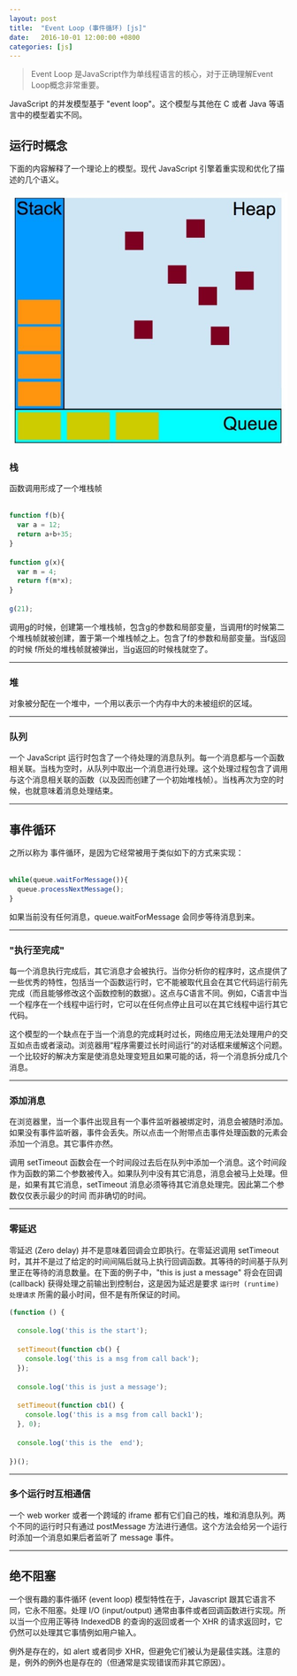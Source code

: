 ```yaml
---
layout: post
title:  "Event Loop (事件循环) [js]"
date:   2016-10-01 12:00:00 +0800
categories: [js]
---
```


> Event Loop 是JavaScript作为单线程语言的核心，对于正确理解Event Loop概念非常重要。

JavaScript 的并发模型基于 "event loop"。这个模型与其他在 C 或者 Java 等语言中的模型着实不同。


## 运行时概念

下面的内容解释了一个理论上的模型。现代 JavaScript 引擎着重实现和优化了描述的几个语义。

![](../static/img/2017/eventloop.jpg)

### 栈

函数调用形成了一个堆栈帧

```javascript

function f(b){
  var a = 12;
  return a+b+35;
}

function g(x){
  var m = 4;
  return f(m*x);
}

g(21);

```

调用g的时候，创建第一个堆栈帧，包含g的参数和局部变量，当调用f的时候第二个堆栈帧就被创建，置于第一个堆栈帧之上。包含了f的参数和局部变量。当f返回的时候 f所处的堆栈帧就被弹出，当g返回的时候栈就空了。

---

### 堆

对象被分配在一个堆中，一个用以表示一个内存中大的未被组织的区域。

---

### 队列

一个 JavaScript 运行时包含了一个待处理的消息队列。每一个消息都与一个函数相关联。当栈为空时，从队列中取出一个消息进行处理。这个处理过程包含了调用与这个消息相关联的函数（以及因而创建了一个初始堆栈帧）。当栈再次为空的时候，也就意味着消息处理结束。 

---

## 事件循环

之所以称为 事件循环，是因为它经常被用于类似如下的方式来实现：

```javascript

while(queue.waitForMessage()){
  queue.processNextMessage();
}
```

如果当前没有任何消息，queue.waitForMessage 会同步等待消息到来。

---

### "执行至完成"

每一个消息执行完成后，其它消息才会被执行。当你分析你的程序时，这点提供了一些优秀的特性，包括当一个函数运行时，它不能被取代且会在其它代码运行前先完成（而且能够修改这个函数控制的数据）。这点与C语言不同。例如，C语言中当一个程序在一个线程中运行时，它可以在任何点停止且可以在其它线程中运行其它代码。


这个模型的一个缺点在于当一个消息的完成耗时过长，网络应用无法处理用户的交互如点击或者滚动。浏览器用“程序需要过长时间运行”的对话框来缓解这个问题。一个比较好的解决方案是使消息处理变短且如果可能的话，将一个消息拆分成几个消息。

---

### 添加消息

在浏览器里，当一个事件出现且有一个事件监听器被绑定时，消息会被随时添加。如果没有事件监听器，事件会丢失。所以点击一个附带点击事件处理函数的元素会添加一个消息。其它事件亦然。

调用 setTimeout 函数会在一个时间段过去后在队列中添加一个消息。这个时间段作为函数的第二个参数被传入。如果队列中没有其它消息，消息会被马上处理。但是，如果有其它消息，setTimeout 消息必须等待其它消息处理完。因此第二个参数仅仅表示最少的时间 而非确切的时间。

---

### 零延迟

零延迟 (Zero delay) 并不是意味着回调会立即执行。在零延迟调用 setTimeout 时，其并不是过了给定的时间间隔后就马上执行回调函数。其等待的时间基于队列里正在等待的消息数量。在下面的例子中，"this is just a message" 将会在回调 (callback) 获得处理之前输出到控制台，这是因为延迟是要求 `运行时 (runtime) 处理请求` 所需的最小时间，但不是有所保证的时间。

```javascript
(function () {

  console.log('this is the start');

  setTimeout(function cb() {
    console.log('this is a msg from call back');
  });

  console.log('this is just a message');

  setTimeout(function cb1() {
    console.log('this is a msg from call back1');
  }, 0);

  console.log('this is the  end');

})();
```
---

### 多个运行时互相通信

一个 web worker 或者一个跨域的 iframe 都有它们自己的栈，堆和消息队列。两个不同的运行时只有通过 postMessage 方法进行通信。这个方法会给另一个运行时添加一个消息如果后者监听了 message 事件。

---


## 绝不阻塞

一个很有趣的事件循环 (event loop) 模型特性在于，Javascript 跟其它语言不同，它永不阻塞。处理 I/O (input/output) 通常由事件或者回调函数进行实现。所以当一个应用正等待 IndexedDB 的查询的返回或者一个 XHR 的请求返回时，它仍然可以处理其它事情例如用户输入。

例外是存在的，如 alert 或者同步 XHR，但避免它们被认为是最佳实践。注意的是，例外的例外也是存在的（但通常是实现错误而非其它原因）。